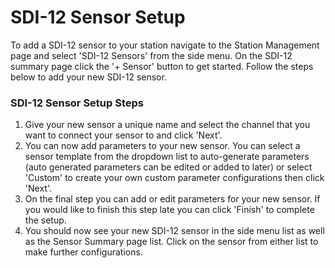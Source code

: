 # SDI-12 Sensor Setup

To add a SDI-12 sensor to your station navigate to the Station Management page and select 'SDI-12 Sensors' from the side menu. On the SDI-12 summary page click the '+ Sensor' button to get started. Follow the steps below to add your new SDI-12 sensor.

### SDI-12 Sensor Setup Steps

1.  Give your new sensor a unique name and select the channel that you want to connect your sensor to and click 'Next'.
2.  You can now add parameters to your new sensor. You can select a sensor template from the dropdown list to auto-generate parameters (auto generated parameters can be edited or added to later) or select 'Custom' to create your own custom parameter configurations then click 'Next'.
3.  On the final step you can add or edit parameters for your new sensor. If you would like to finish this step late you can click 'Finish' to complete the setup.
4.  You should now see your new SDI-12 sensor in the side menu list as well as the Sensor Summary page list. Click on the sensor from either list to make further configurations.